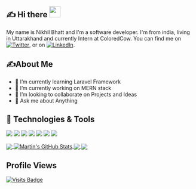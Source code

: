## &#x270d; Hi there <img src="https://raw.githubusercontent.com/MartinHeinz/MartinHeinz/master/wave.gif" width="30px">

My name is Nikhil Bhatt and I'm a software developer. I'm from india, living in Uttarakhand and currently Intern at ColoredCow. You can find me on [![Twitter][1.2]][1],  or on [![LinkedIn][2.2]][2].

## &#x270d;About Me

- 🌱 I’m currently learning Laravel Framework
- 🔭 I’m currently working on MERN stack
- 👯 I’m looking to collaborate on Projects and Ideas
- 💬 Ask me about Anything  

## 🔧 Technologies & Tools
![](https://img.shields.io/badge/OS-Linux-informational?style=flat&logo=linux&logoColor=white&color=2bbc8a)
![](https://img.shields.io/badge/Editor-VSCode-informational?style=flat&logo=Visual-Studio-Code&logoColor=white&color=2bbc8a)
![](https://img.shields.io/badge/Code-PHP-informational?style=flat&logo=php&logoColor=white&color=2bbc8a)
![](https://img.shields.io/badge/Code-JavaScript-informational?style=flat&logo=javascript&logoColor=white&color=2bbc8a)
![](https://img.shields.io/badge/Code-Python-informational?style=flat&logo=python&logoColor=white&color=2bbc8a)
![](https://img.shields.io/badge/Code-React-informational?style=flat&logo=react&logoColor=white&color=2bbc8a)
![](https://img.shields.io/badge/Code-Angular-informational?style=flat&logo=angular&logoColor=white&color=2bbc8a)


<a href="https://github.com/nikhilbhatt/nikhilbhatt">
  <img align="center" src="https://github-readme-stats.vercel.app/api/top-langs/?username=nikhilbhatt&hide=PHP&title_color=ffffff&text_color=c9cacc&icon_color=2bbc8a&bg_color=1d1f21" />
</a>

<a href="https://github.com/nikhilbhatt/nikhilbhatt">
  <img align="center" src="https://github-readme-stats.vercel.app/api?username=nikhilbhatt&show_icons=true&line_height=27&count_private=true&title_color=ffffff&text_color=c9cacc&icon_color=2bbc8a&bg_color=1d1f21" alt="Martin's GitHub Stats" />
</a>

<a href="https://github.com/nikhilbhatt/text-to-handwriting">
  <img align="center" src="https://github-readme-stats.vercel.app/api/pin/?username=nikhilbhatt&repo=text-to-handwriting&title_color=ffffff&text_color=c9cacc&icon_color=2bbc8a&bg_color=1d1f21" />
</a>


<a href="https://github.com/nikhilbhatt/EmailCampaign">
  <img align="center" src="https://github-readme-stats.vercel.app/api/pin/?username=nikhilbhatt&repo=EmailCampaign&title_color=ffffff&text_color=c9cacc&icon_color=2bbc8a&bg_color=1d1f21" />
</a> 

<!-- Actual text -->

<!-- Icons -->

[1.2]: http://i.imgur.com/wWzX9uB.png (twitter icon without padding)
[2.2]: https://raw.githubusercontent.com/MartinHeinz/MartinHeinz/master/linkedin-3-16.png (LinkedIn icon without padding)

<!-- Links to your social media accounts -->

[1]: https://twitter.com/nick_bhtt
[2]: https://www.linkedin.com/in/nik-bhatt/

## Profile Views

[![Visits Badge](https://badges.pufler.dev/visits/nikhilbhatt/nikhilbhatt)](https://badges.pufler.dev)
